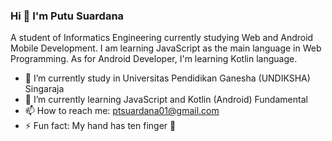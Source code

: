 ### Hi 👋 I'm Putu Suardana

A student of Informatics Engineering currently studying Web and Android Mobile Development. I am learning JavaScript as the main language in Web Programming. As for Android Developer, I'm learning Kotlin language.

- 🔭 I’m currently study in Universitas Pendidikan Ganesha (UNDIKSHA) Singaraja
- 🌱 I’m currently learning JavaScript and Kotlin (Android) Fundamental
- 📫 How to reach me: ptsuardana01@gmail.com
- ⚡ Fun fact: My hand has ten finger 🤔

<!--
**ptsuardana01/ptsuardana01** is a ✨ _special_ ✨ repository because its `README.md` (this file) appears on your GitHub profile.

Here are some ideas to get you started:

- 🔭 I’m currently working on ...
- 🌱 I’m currently learning ...
- 👯 I’m looking to collaborate on ...
- 🤔 I’m looking for help with ...
- 💬 Ask me about ...
- 📫 How to reach me: ...
- 😄 Pronouns: ...
- ⚡ Fun fact: ...
-->
